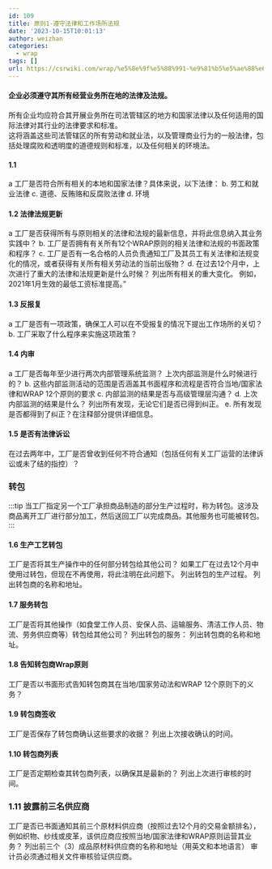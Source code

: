 ```yaml
---
id: 109
title: 原则1-遵守法律和工作场所法规
date: '2023-10-15T10:01:13'
author: weizhan
categories:
  - wrap
tags: []
url: https://csrwiki.com/wrap/%e5%8e%9f%e5%88%991-%e9%81%b5%e5%ae%88%e6%b3%95%e5%be%8b%e5%92%8c%e5%b7%a5%e4%bd%9c%e5%9c%ba%e6%89%80%e6%b3%95%e8%a7%84
---
```


#### 企业必须遵守其所有经营业务所在地的法律及法规。[​](http://localhost:3000/wrap/Wrap%E6%A0%87%E5%87%86%E6%9D%A1%E6%AC%BE/%E5%8E%9F%E5%88%991-%E9%81%B5%E5%AE%88%E6%B3%95%E5%BE%8B%E5%92%8C%E5%B7%A5%E4%BD%9C%E5%9C%BA%E6%89%80%E6%B3%95%E8%A7%84#%E4%BC%81%E4%B8%9A%E5%BF%85%E9%A1%BB%E9%81%B5%E5%AE%88%E5%85%B6%E6%89%80%E6%9C%89%E7%BB%8F%E8%90%A5%E4%B8%9A%E5%8A%A1%E6%89%80%E5%9C%A8%E5%9C%B0%E7%9A%84%E6%B3%95%E5%BE%8B%E5%8F%8A%E6%B3%95%E8%A7%84)

所有企业均应符合其开展业务所在司法管辖区的地方和国家法律以及任何适用的国际法律对其行业的法律要求和标准。\
这将涵盖这些司法管辖区的所有劳动和就业法，以及管理商业行为的一般法律，包括处理腐败和透明度的道德规则和标准，以及任何相关的环境法。

#### 1.1

a 工厂是否符合所有相关的本地和国家法律？具体来说，以下法律： b. 劳工和就业法律 c. 道德、反贿赂和反腐败法律 d. 环境

#### 1.2 法律法规更新

a 工厂是否获得所有与原则相关的法律和法规的最新信息，并将此信息纳入其业务实践中？ b. 工厂是否拥有有关所有12个WRAP原则的相关法律和法规的书面政策和程序？ c. 工厂是否有一名合格的人员负责通知工厂及其员工有关法律和法规变化的情况，或者获得有关所有相关劳动法的当前出版物？ d. 在过去12个月中，上次进行了重大的法律和法规更新是什么时候？ 列出所有相关的重大变化。 例如，2021年1月生效的最低工资标准提高。”

#### 1.3 反报复

a 工厂是否有一项政策，确保工人可以在不受报复的情况下提出工作场所的关切？ b. 工厂采取了什么程序来实施这项政策？

#### 1.4 内审

a 工厂是否每年至少进行两次内部管理系统监测？ 上次内部监测是什么时候进行的？ b. 这些内部监测活动的范围是否涵盖其书面程序和流程是否符合当地/国家法律和WRAP 12个原则的要求 c. 内部监测的结果是否与高级管理层沟通？ d. 上次内部监测的结果是什么？ 列出所有发现，无论它们是否已得到纠正。 e. 所有发现是否都得到了纠正？在注释部分提供详细信息。

#### 1.5 是否有法律诉讼

在过去两年中，工厂是否曾收到任何不符合通知（包括任何有关工厂运营的法律诉讼或未了结的指控）？

### 转包

:::tip 当工厂指定另一个工厂承担商品制造的部分生产过程时，称为转包。这涉及商品离开工厂进行部分加工，然后送回工厂以完成商品。其他服务也可能被转包。 :::

#### 1.6 生产工艺转包

工厂是否将其生产操作中的任何部分转包给其他公司？ 如果工厂在过去12个月中使用过转包，但现在不再使用，将此注明在此问题下。 列出转包的生产过程。 列出转包商的名称和地址。

#### 1.7 服务转包

工厂是否将其他操作（如食堂工作人员、安保人员、运输服务、清洁工作人员、物流、劳务供应商等）转包给其他公司？ 列出转包的服务： 列出转包商的名称和地址。

#### 1.8 告知转包商Wrap原则

工厂是否以书面形式告知转包商其在当地/国家劳动法和WRAP 12个原则下的义务？

#### 1.9 转包商签收

工厂是否保存了转包商确认这些要求的收据？ 列出上次接收确认的时间。

#### 1.10 转包商列表

工厂是否定期检查其转包商列表，以确保其是最新的？ 列出上次进行审核的时间。

### 1.11 披露前三名供应商

工厂是否已书面通知其前三个原材料供应商（按照过去12个月的交易金额排名），例如织物、纱线或皮革，该供应商应按照当地/国家法律和WRAP原则运营其业务？ 列出前三个（3）成品原材料供应商的名称和地址（用英文和本地语言） 审计员必须通过相关文件审核验证供应商。
